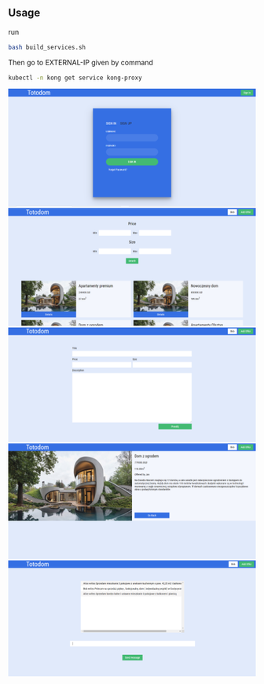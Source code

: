## Usage

run

```bash
bash build_services.sh
```

Then go to EXTERNAL-IP given by command

```bash
kubectl -n kong get service kong-proxy
```

![sign-in](screens/SignIn.PNG)
![home](screens/Home.PNG)
![add-offer](screens/AddOffer.PNG)
![offer-detail](screens/OfferDetail.PNG)
![chat](screens/Chat.PNG)
